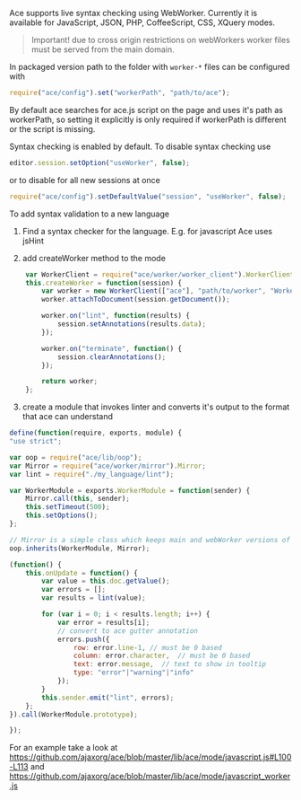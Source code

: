 Ace supports live syntax checking using WebWorker.
Currently it is available for JavaScript, JSON, PHP, CoffeeScript, CSS, XQuery modes.

>  Important! due to cross origin restrictions on webWorkers worker files must be served from the main domain.

In packaged version path to the folder with `worker-*` files can be configured with

```js
require("ace/config").set("workerPath", "path/to/ace");
```
By default ace searches for ace.js script on the page and uses it's path as workerPath, so setting it explicitly is only required if workerPath is different or the script is missing.

Syntax checking is enabled by default. To disable syntax checking use

```js
editor.session.setOption("useWorker", false);
```

or to disable for all new sessions at once
```js
require("ace/config").setDefaultValue("session", "useWorker", false);
```

To add syntax validation to a new language 

1. Find a syntax checker for the language. E.g. for javascript Ace uses jsHint

2. add createWorker method to the mode
```js
    var WorkerClient = require("ace/worker/worker_client").WorkerClient;
    this.createWorker = function(session) {
        var worker = new WorkerClient(["ace"], "path/to/worker", "WorkerModule");
        worker.attachToDocument(session.getDocument());

        worker.on("lint", function(results) {
            session.setAnnotations(results.data);
        });

        worker.on("terminate", function() {
            session.clearAnnotations();
        });

        return worker;
    };
```

3.  create a module that invokes linter and converts it's output to the format that ace can understand

```js
define(function(require, exports, module) {
"use strict";

var oop = require("ace/lib/oop");
var Mirror = require("ace/worker/mirror").Mirror;
var lint = require("./my_language/lint");

var WorkerModule = exports.WorkerModule = function(sender) {
    Mirror.call(this, sender);
    this.setTimeout(500);
    this.setOptions();
};

// Mirror is a simple class which keeps main and webWorker versions of the document in sync
oop.inherits(WorkerModule, Mirror);

(function() {
    this.onUpdate = function() {
        var value = this.doc.getValue();
        var errors = [];
        var results = lint(value);

        for (var i = 0; i < results.length; i++) {
            var error = results[i];
            // convert to ace gutter annotation
            errors.push({
                row: error.line-1, // must be 0 based
                column: error.character,  // must be 0 based
                text: error.message,  // text to show in tooltip
                type: "error"|"warning"|"info"
            });
        }
        this.sender.emit("lint", errors);
    };
}).call(WorkerModule.prototype);

});

```


For an example take a look at 
https://github.com/ajaxorg/ace/blob/master/lib/ace/mode/javascript.js#L100-L113 and
https://github.com/ajaxorg/ace/blob/master/lib/ace/mode/javascript_worker.js



